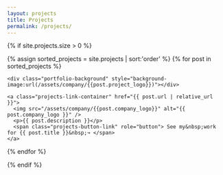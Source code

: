 ```yaml
---
layout: projects
title: Projects
permalink: /projects/
---
```


{% if site.projects.size > 0 %}

  {% assign sorted_projects = site.projects | sort:'order' %}
  {% for post in sorted_projects  %}

  <section data-project="{{ post.title | downcase }}">

    <div class="portfolio-background" style="background-image:url(/assets/company/{{post.project_logo}})"></div>

    <a class="projects-link-container" href="{{ post.url | relative_url }}">
      <img src="/assets/company/{{post.company_logo}}" alt="{{ post.company_logo }}" />
      <p>{{ post.description }}</p>
      <span class="projects-button-link" role="button"> See my&nbsp;work for {{ post.title }}&nbsp;↝ </span>
    </a>

  </section>

  {% endfor %}

{% endif %}